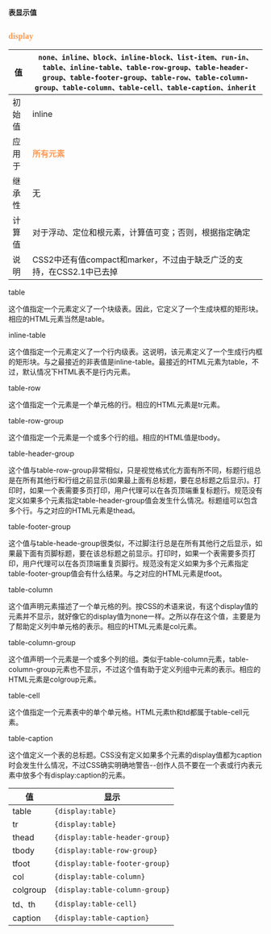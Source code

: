 #### 表显示值 ####
## <font color="#ff995" face="微软雅黑" size="3">**display**</font> ##

| 值 | `none、inline、block、inline-block、list-item、run-in、table、inline-table、table-row-group、table-header-group、table-footer-group、table-row、table-column-group、table-column、table-cell、table-caption、inherit` |
| ------ | ------ |
| 初始值 | inline |
| 应用于 | <font color="#ff995" face="微软雅黑" size="3">**所有元素**</font> |
| 继承性 | 无 |
| 计算值 | 对于浮动、定位和根元素，计算值可变；否则，根据指定确定|
| 说明 | CSS2中还有值compact和marker，不过由于缺乏广泛的支持，在CSS2.1中已去掉|

table
    
   这个值指定一个元素定义了一个块级表。因此，它定义了一个生成块框的矩形块。相应的HTML元素当然是table。

inline-table

  这个值指定一个元素定义了一个行内级表。这说明，该元素定义了一个生成行内框的矩形块。与之最接近的非表值是inline-table。最接近的HTML元素为table，不过，默认情况下HTML表不是行内元素。

table-row
  
   这个值指定一个元素是一个单元格的行。相应的HTML元素是tr元素。

table-row-group
 
   这个值指定一个元素是一个或多个行的组。相应的HTML值是tbody。

table-header-group

   这个值与table-row-group非常相似，只是视觉格式化方面有所不同，标题行组总是在所有其他行和行组之前显示(如果最上面有总标题，要在总标题之后显示)。打印时，如果一个表需要多页打印，用户代理可以在各页顶端重复标题行。规范没有定义如果多个元素指定table-header-group值会发生什么情况。标题组可以包含多个行。与之对应的HTML元素是thead。

table-footer-group
  
   这个值与table-heade-group很类似，不过脚注行总是在所有其他行之后显示，如果最下面有页脚标题，要在该总标题之前显示。打印时，如果一个表需要多页打印，用户代理可以在各页顶端重复页脚行。规范没有定义如果为多个元素指定table-footer-group值会有什么结果。与之对应的HTML元素是tfoot。

table-column

   这个值声明元素描述了一个单元格的列。按CSS的术语来说，有这个display值的元素并不显示，就好像它的display值为none一样。之所以存在这个值，主要是为了帮助定义列中单元格的表示。相应的HTML元素是col元素。

table-column-group

   这个值声明一个元素是一个或多个列的组。类似于table-column元素，table-column-group元素也不显示，不过这个值有助于定义列组中元素的表示。相应的HTML元素是colgroup元素。

table-cell

   这个值指定一个元素表中的单个单元格。HTML元素th和td都属于table-cell元素。

table-caption

   这个值定义一个表的总标题。CSS没有定义如果多个元素的display值都为caption时会发生什么情况，不过CSS确实明确地警告--创作人员不要在一个表或行内表元素中放多个有display:caption的元素。

| 值 | 显示 |
| ------ | ------ |
| table | `{display:table}` |
| tr |`{display:table}` |
| thead | `{display:table-header-group}` |
| tbody | `{display:table-row-group}`|
| tfoot | `{display:table-footer-group}`|
| col | `{display:table-column}`|
| colgroup | `{display:table-column-group}`|
| td、th | `{display:table-cell}`|
| caption | `{display:table-caption}`|